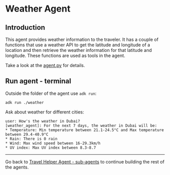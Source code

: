 # Weather Agent

## Introduction

This agent provides weather information to the traveler. It has a couple of functions that use a weather API to get the
latitude and longitude of a location and then retrieve the weather information for that latitude and longitude. These
functions are used as tools in the agent.

Take a look at the [agent.py](agent.py) for details. 

## Run agent - terminal

Outside the folder of the agent use `adk run`:

```shell
adk run ./weather
```

Ask about weather for different cities:

```shell
user: How's the weather in Dubai?
[weather_agent]: For the next 7 days, the weather in Dubai will be:
* Temperature: Min temperature between 21.1-24.5°C and Max temperature between 29.4-40.9°C
* Rain: There is 0 rain
* Wind: Max wind speed between 16-29.3km/h
* UV index: Max UV index between 8.3-8.7
```

---

Go back to [Travel Helper Agent - sub-agents](../README.md) to continue building the rest of the agents.